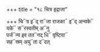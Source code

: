 +++
title = "१८ चित्र इद्राजा"

+++
चि᳓त्र इ᳓द् रा᳓जा राजका᳓ इ᳓द् अन्यके᳓  
यके᳓ स᳓रस्वतीम् अ᳓नु  
पर्ज᳓न्य इव तत᳓नद् धि᳓ वृष्टिया᳓  
सह᳓स्रम् अयु᳓ता द᳓दत्